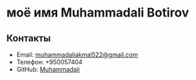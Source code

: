 # моё имя Muhammadali Botirov

## Контакты
- Email: muhammadaliakmal522@gmail.com
- Телефон: +950057404
- GitHub: [Muhammadali](https://github.com/Muhammadali522/rsschool-cv)

